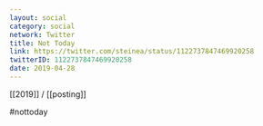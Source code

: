 ```yaml
---
layout: social
category: social
network: Twitter
title: Not Today
link: https://twitter.com/steinea/status/1122737847469920258
twitterID: 1122737847469920258
date: 2019-04-28
---
```


[[2019]] / [[posting]]

&#35;nottoday

